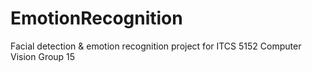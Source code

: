 # EmotionRecognition
Facial detection &amp; emotion recognition project for ITCS 5152 Computer Vision Group 15
